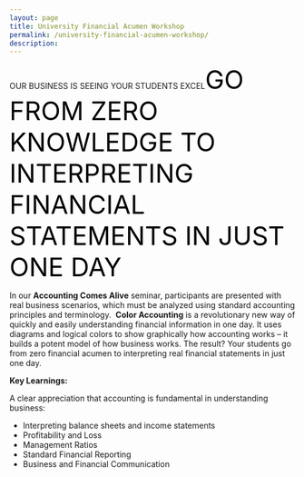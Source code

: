 ```yaml
---
layout: page
title: University Financial Acumen Workshop
permalink: /university-financial-acumen-workshop/
description:
---
```

OUR BUSINESS IS SEEING YOUR STUDENTS EXCEL<span style="color: #000; font-size: 45px;">GO FROM ZERO KNOWLEDGE TO INTERPRETING FINANCIAL STATEMENTS IN JUST ONE DAY </span>
<p style="text-align: left;">In our <strong>Accounting Comes Alive</strong> seminar, participants are presented with real business scenarios, which must be analyzed using standard accounting principles and terminology.  <strong>Color Accounting</strong> is a revolutionary new way of quickly and easily understanding financial information in one day. It uses diagrams and logical colors to show graphically how accounting works – it builds a potent model of how business works. The result? Your students go from zero financial acumen to interpreting real financial statements in just one day.</p>
<p style="text-align: left;"><strong>Key Learnings:</strong></p>
<p style="text-align: left;">A clear appreciation that accounting is fundamental in understanding business:</p>

<ul>
 	<li style="text-align: left;">Interpreting balance sheets and income statements</li>
 	<li style="text-align: left;">Profitability and Loss</li>
 	<li style="text-align: left;">Management Ratios</li>
 	<li style="text-align: left;">Standard Financial Reporting</li>
 	<li style="text-align: left;">Business and Financial Communication</li>
</ul>
<style>div.wpforms-container-full .wpforms-form input, div.wpforms-container-full .wpforms-form button, div.wpforms-container-full .wpforms-form .wpforms-page-button{background:#000!important;}</style>


